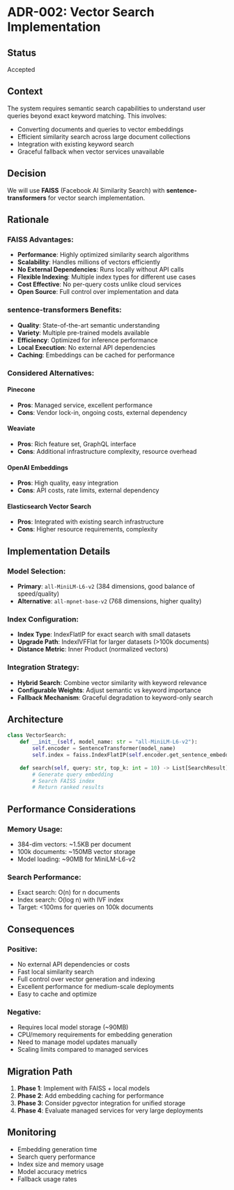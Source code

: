 # ADR-002: Vector Search Implementation

## Status
Accepted

## Context
The system requires semantic search capabilities to understand user queries beyond exact keyword matching. This involves:
- Converting documents and queries to vector embeddings
- Efficient similarity search across large document collections
- Integration with existing keyword search
- Graceful fallback when vector services unavailable

## Decision
We will use **FAISS** (Facebook AI Similarity Search) with **sentence-transformers** for vector search implementation.

## Rationale

### FAISS Advantages:
- **Performance**: Highly optimized similarity search algorithms
- **Scalability**: Handles millions of vectors efficiently
- **No External Dependencies**: Runs locally without API calls
- **Flexible Indexing**: Multiple index types for different use cases
- **Cost Effective**: No per-query costs unlike cloud services
- **Open Source**: Full control over implementation and data

### sentence-transformers Benefits:
- **Quality**: State-of-the-art semantic understanding
- **Variety**: Multiple pre-trained models available
- **Efficiency**: Optimized for inference performance
- **Local Execution**: No external API dependencies
- **Caching**: Embeddings can be cached for performance

### Considered Alternatives:

#### Pinecone
- **Pros**: Managed service, excellent performance
- **Cons**: Vendor lock-in, ongoing costs, external dependency

#### Weaviate
- **Pros**: Rich feature set, GraphQL interface
- **Cons**: Additional infrastructure complexity, resource overhead

#### OpenAI Embeddings
- **Pros**: High quality, easy integration
- **Cons**: API costs, rate limits, external dependency

#### Elasticsearch Vector Search
- **Pros**: Integrated with existing search infrastructure
- **Cons**: Higher resource requirements, complexity

## Implementation Details

### Model Selection:
- **Primary**: `all-MiniLM-L6-v2` (384 dimensions, good balance of speed/quality)
- **Alternative**: `all-mpnet-base-v2` (768 dimensions, higher quality)

### Index Configuration:
- **Index Type**: IndexFlatIP for exact search with small datasets
- **Upgrade Path**: IndexIVFFlat for larger datasets (>100k documents)
- **Distance Metric**: Inner Product (normalized vectors)

### Integration Strategy:
- **Hybrid Search**: Combine vector similarity with keyword relevance
- **Configurable Weights**: Adjust semantic vs keyword importance
- **Fallback Mechanism**: Graceful degradation to keyword-only search

## Architecture

```python
class VectorSearch:
    def __init__(self, model_name: str = "all-MiniLM-L6-v2"):
        self.encoder = SentenceTransformer(model_name)
        self.index = faiss.IndexFlatIP(self.encoder.get_sentence_embedding_dimension())
    
    def search(self, query: str, top_k: int = 10) -> List[SearchResult]:
        # Generate query embedding
        # Search FAISS index
        # Return ranked results
```

## Performance Considerations

### Memory Usage:
- 384-dim vectors: ~1.5KB per document
- 100k documents: ~150MB vector storage
- Model loading: ~90MB for MiniLM-L6-v2

### Search Performance:
- Exact search: O(n) for n documents
- Index search: O(log n) with IVF index
- Target: <100ms for queries on 100k documents

## Consequences

### Positive:
- No external API dependencies or costs
- Fast local similarity search
- Full control over vector generation and indexing
- Excellent performance for medium-scale deployments
- Easy to cache and optimize

### Negative:
- Requires local model storage (~90MB)
- CPU/memory requirements for embedding generation
- Need to manage model updates manually
- Scaling limits compared to managed services

## Migration Path
1. **Phase 1**: Implement with FAISS + local models
2. **Phase 2**: Add embedding caching for performance
3. **Phase 3**: Consider pgvector integration for unified storage
4. **Phase 4**: Evaluate managed services for very large deployments

## Monitoring
- Embedding generation time
- Search query performance
- Index size and memory usage
- Model accuracy metrics
- Fallback usage rates
